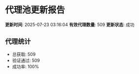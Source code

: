 # 代理池更新报告

**更新时间**: 2025-07-23 03:16:04
**有效代理数量**: 509
**更新状态**:  成功

## 代理统计
- 总获取: 509
- 验证通过: 509
- 成功率: 100%
